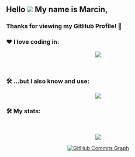 
## Hello ![](https://user-images.githubusercontent.com/18350557/176309783-0785949b-9127-417c-8b55-ab5a4333674e.gif) My name is Marcin,
### Thanks for viewing my GitHub Profile! :wave:

### :heart: I love coding in:
<p align="center">
  <img align="center" src="https://github-readme-stats.vercel.app/api/top-langs?username=marcinkorbec&layout=compact"/>
</p>
  
<br/>

### 🛠️ ...but I also know and use: 
<p align="center">
  <a href="https://skillicons.dev">
    <img src="https://skillicons.dev/icons?i=html,css,sass,js,ts,react,materialui,angular,docker,nodejs,git,vscode,figma,wordpress" />
  </a>
</p>

### 🛠️ My stats: 
<br />
<p align="center">
<a href="http://www.github.com/marcinkorbec"><img src="https://github-readme-streak-stats.herokuapp.com/?user=marcinkorbec&stroke=383836&background=e8e164&ring=0891b2&fire=0891b2&currStreakNum=383836&currStreakLabel=0891b2&sideNums=383836&sideLabels=383836&dates=383836&hide_border=true" /></a>
</p>
<p align="center">
<a href="http://www.github.com/marcinkorbec"><img src="https://github-readme-activity-graph.cyclic.app/graph?username=marcinkorbec&bg_color=e8e164&color=383836&line=0891b2&point=383836&area_color=1c1917&area=true&hide_border=true&custom_title=GitHub%20Commits%20Graph" alt="GitHub Commits Graph" /></a>
</p>
